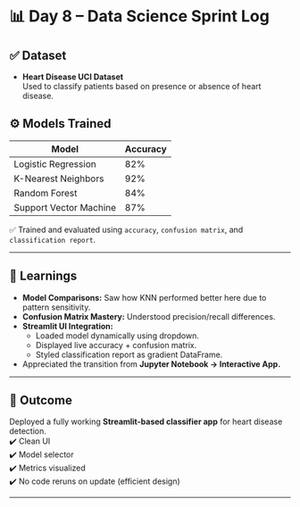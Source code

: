 # 📊 Day 8 – Data Science Sprint Log

## ✅ Dataset
- **Heart Disease UCI Dataset**  
  Used to classify patients based on presence or absence of heart disease.

## ⚙️ Models Trained
| Model              | Accuracy |
|--------------------|----------|
| Logistic Regression | 82%      |
| K-Nearest Neighbors | 92%      |
| Random Forest       | 84%      |
| Support Vector Machine | 87%  |

✅ Trained and evaluated using `accuracy`, `confusion matrix`, and `classification report`.

---

## 🧠 Learnings
- **Model Comparisons:** Saw how KNN performed better here due to pattern sensitivity.
- **Confusion Matrix Mastery:** Understood precision/recall differences.
- **Streamlit UI Integration:**
  - Loaded model dynamically using dropdown.
  - Displayed live accuracy + confusion matrix.
  - Styled classification report as gradient DataFrame.
- Appreciated the transition from **Jupyter Notebook → Interactive App.**

---

## 🚀 Outcome
Deployed a fully working **Streamlit-based classifier app** for heart disease detection.  
✔️ Clean UI  
✔️ Model selector  
✔️ Metrics visualized  
✔️ No code reruns on update (efficient design)

---
